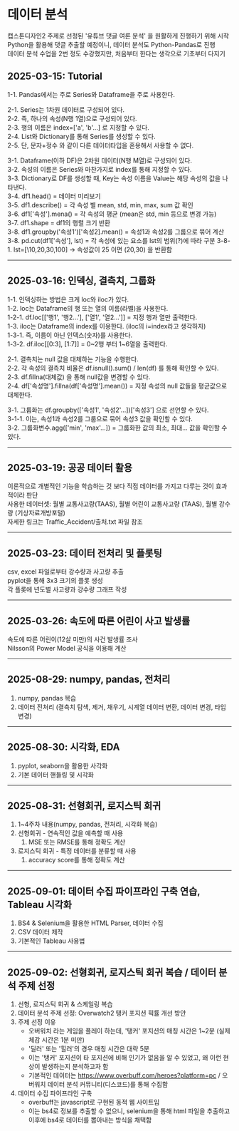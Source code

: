# 데이터 분석
캡스톤디자인2 주제로 선정된 '유튜브 댓글 여론 분석' 을 원활하게 진행하기 위해 시작 \
Python을 활용해 댓글 추출할 예정이니, 데이터 분석도 Python-Pandas로 진행 \
데이터 분석 수업을 2번 정도 수강했지만, 처음부터 한다는 생각으로 기초부터 다지기

## 2025-03-15: Tutorial ##
1-1. Pandas에서는 주로 Series와 Dataframe을 주로 사용한다.

2-1. Series는 1차원 데이터로 구성되어 있다. \
2-2. 즉, 하나의 속성(N행 1열)으로 구성되어 있다. \
2-3. 행의 이름은 index=['a', 'b'...] 로 지정할 수 있다. \
2-4. List와 Dictionary를 통해 Series를 생성할 수 있다. \
2-5. 단, 문자+정수 와 같이 다른 데이터타입을 혼용해서 사용할 수 없다.

3-1. Dataframe(이하 DF)은 2차원 데이터(N행 M열)로 구성되어 있다. \
3-2. 속성의 이름은 Series와 마찬가지로 index를 통해 지정할 수 있다. \
3-3. Dictionary로 DF를 생성할 때, Key는 속성 이름을 Value는 해당 속성의 값을 나타낸다. \
3-4. df1.head() = 데이터 미리보기 \
3-5. df1.describe() = 각 속성 별 mean, std, min, max, sum 값 확인 \
3-6. df1[\'속성'].mena() = 각 속성의 평균 (mean은 std, min 등으로 변경 가능) \
3-7. df1.shape = df1의 행렬 크기 반환 \
3-8. df1.groupby('속성1')[\'속성2].mean() = 속성1과 속성2를 그룹으로 묶어 계산
3-8. pd.cut(df1[\'속성'], lst) = 각 속성에 있는 요소를 lst의 범위(?)에 따라 구분
3-8-1. lst=[\10,20,30,100] -> 속성값이 25 이면 (20,30) 을 반환함

----

## 2025-03-16: 인덱싱, 결측치, 그룹화 ##
1-1. 인덱싱하는 방법은 크게 loc와 iloc가 있다. \
1-2. loc는 Dataframe의 행 또는 열의 이름(라벨)을 사용한다. \
1-2-1. df.loc[[\'행1', '행2...'], [\'열1', '열2...']] = 지정 행과 열만 출력한다. \
1-3. iloc는 Dataframe의 index를 이용한다. (iloc의 i=index라고 생각하자) \
1-3-1. 즉, 이름이 아닌 인덱스(숫자)를 사용한다. \
1-3-2. df.iloc[[0:3], [1:7]] = 0\~2행 부터 1~6열을 출력한다. 

2-1. 결측치는 null 값을 대체하는 기능을 수행한다. \
2-2. 각 속성의 결측치 비율은 df.isnull().sum() / len(df) 를 통해 확인할 수 있다. \
2-3. df.fillna(대체값) 을 통해 null값을 변경할 수 있다. \
2-4. df[\'속성명'].fillna(df[\'속성명'].mean()) = 지정 속성의 null 값들을 평균값으로 대체한다. 

3-1. 그룹화는 df.groupby([\'속성1', '속성2'...])[\'속성3'] 으로 선언할 수 있다. \
3-1-1. 이는, 속성1과 속성2를 그룹으로 묶어 속성3 값을 확인할 수 있다. \
3-2. 그룹화변수.agg([\'min', 'max'...]) = 그룹화한 값의 최소, 최대... 값을 확인할 수 있다.

----

## 2025-03-19: 공공 데이터 활용 ##
이론적으로 개별적인 기능을 학습하는 것 보다 직접 데이터를 가지고 다루는 것이 효과적이라 판단 \
사용한 데이터셋: 월별 교통사고량(TAAS), 월별 어린이 교통사고량 (TAAS), 월별 강수량 (기상자료개방포털) \
자세한 링크는 Traffic_Accident/출처.txt 파일 참조 

----

## 2025-03-23: 데이터 전처리 및 플롯팅 ##
csv, excel 파일로부터 강수량과 사고량 추출 \
pyplot을 통해 3x3 크기의 플롯 생성 \
각 플롯에 년도별 사고량과 강수량 그래프 작성 

----

## 2025-03-26: 속도에 따른 어린이 사고 발생률 ##
속도에 따른 어린이(12살 미만)의 사건 발생률 조사 \
Nilsson의 Power Model 공식을 이용해 계산 

----


## 2025-08-29: numpy, pandas, 전처리 ##
1. numpy, pandas 복습
2. 데이터 전처리 (결측치 탐색, 제거, 채우기, 시계열 데이터 변환, 데이터 변경, 타입 변경)

----

## 2025-08-30: 시각화, EDA ##
1. pyplot, seaborn을 활용한 사각화 
2. 기본 데이터 핸들링 및 시각화

----

## 2025-08-31: 선형회귀, 로지스틱 회귀 ##
1. 1~4주차 내용(numpy, pandas, 전처리, 시각화 복습)
2. 선형회귀 - 연속적인 값을 예측할 때 사용
    1. MSE 또는 RMSE를 통해 정확도 계산
3. 로지스틱 회귀 - 특정 데이터를 분류할 때 사용
    1. accuracy score를 통해 정확도 계산

----

## 2025-09-01: 데이터 수집 파이프라인 구축 연습, Tableau 시각화 ##
1. BS4 & Selenium을 활용한 HTML Parser, 데이터 수집
2. CSV 데이터 제작
3. 기본적인 Tableau 사용법

----

## 2025-09-02: 선형회귀, 로지스틱 회귀 복습 / 데이터 분석 주제 선정 ##
1. 선형, 로지스틱 회귀 & 스케일링 복습
2. 데이터 분석 주제 선정: Overwatch2 탱커 포지션 픽률 개선 방안
3. 주제 선정 이유
    - 오버워치 라는 게임을 플레이 하는데, '탱커' 포지션의 매칭 시간은 1~2분 (실제 체감 시간은 1분 미만)
    - '딜러' 또는 '힐러'의 경우 매칭 시간은 대략 5분
    - 이는 '탱커' 포지션이 타 포지션에 비해 인기가 없음을 알 수 있었고, 왜 이런 현상이 발생하는지 분석하고자 함
    - 기본적인 데이터는 https://www.overbuff.com/heroes?platform=pc / 오버워치 데이터 분석 커뮤니티(디스코드)를 통해 수집함
4. 데이터 수집 파이프라인 구축
    - overbuff는 javascript로 구현된 동적 웹 사이트임
    - 이는 bs4로 정보를 추출할 수 없으니, selenium을 통해 html 파일을 추출하고 이후에 bs4로 데이터를 뽑아내는 방식을 채택함